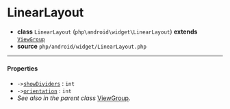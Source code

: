 # LinearLayout

- **class** `LinearLayout` (`php\android\widget\LinearLayout`) **extends** [`ViewGroup`](classes/php/android/view/ViewGroup.md)
- **source** `php/android/widget/LinearLayout.php`

---

#### Properties

- `->`[`showDividers`](#prop-showdividers) : `int`
- `->`[`orientation`](#prop-orientation) : `int`
- *See also in the parent class* [ViewGroup](classes/php/android/view/ViewGroup.md).